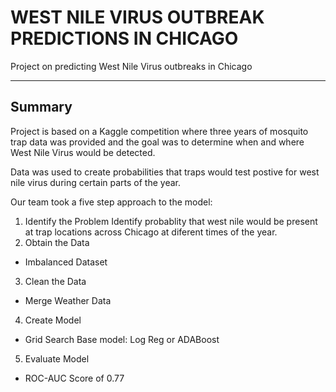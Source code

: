 # WEST NILE VIRUS OUTBREAK PREDICTIONS IN CHICAGO
Project on predicting West Nile Virus outbreaks in Chicago

---
## Summary
Project is based on a Kaggle competition where three years of mosquito trap data was provided and the goal was to determine when and where West Nile Virus would be detected.

Data was used to create probabilities that traps would test postive for west nile virus during certain parts of the year.

Our team took a five step approach to the model:

1. Identify the Problem
Identify probablity that west nile would be present at trap locations across Chicago at diferent times of the year.
2. Obtain the Data
- Imbalanced Dataset
3. Clean the Data
- Merge Weather Data
4. Create Model
- Grid Search Base model: Log Reg or ADABoost
5. Evaluate Model
- ROC-AUC Score of 0.77
